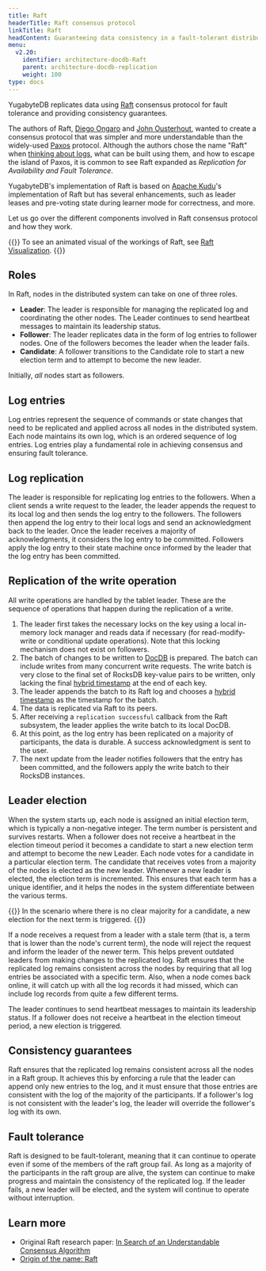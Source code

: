 ```yaml
---
title: Raft
headerTitle: Raft consensus protocol
linkTitle: Raft
headContent: Guaranteeing data consistency in a fault-tolerant distributed system
menu:
  v2.20:
    identifier: architecture-docdb-Raft
    parent: architecture-docdb-replication
    weight: 100
type: docs
---
```


YugabyteDB replicates data using [Raft](https://en.wikipedia.org/wiki/Raft_(algorithm)) consensus protocol for fault tolerance and providing consistency guarantees.

The authors of Raft, [Diego Ongaro](https://ongardie.net/) and [John Ousterhout](https://web.stanford.edu/~ouster/cgi-bin/home.php), wanted to create a consensus protocol that was simpler and more understandable than the widely-used [Paxos](https://en.wikipedia.org/wiki/Paxos_(computer_science)) protocol. Although the authors chose the name "Raft" when [thinking about logs](https://groups.google.com/g/raft-dev/c/95rZqptGpmU), what can be built using them, and how to escape the island of Paxos, it is common to see Raft expanded as _Replication for Availability and Fault Tolerance_.

YugabyteDB's implementation of Raft is based on [Apache Kudu](https://kudu.apache.org/docs/)'s implementation of Raft but has several enhancements, such as leader leases and pre-voting state during learner mode for correctness, and more.

Let us go over the different components involved in Raft consensus protocol and how they work.

{{<lead link="https://Raft.github.io/">}}
To see an animated visual of the workings of Raft, see [Raft Visualization](https://Raft.github.io/).
{{</lead>}}

## Roles

In Raft, nodes in the distributed system can take on one of three roles.

- **Leader**: The leader is responsible for managing the replicated log and coordinating the other nodes. The Leader continues to send heartbeat messages to maintain its leadership status.
- **Follower**: The leader replicates data in the form of log entries to follower nodes. One of the followers becomes the leader when the leader fails.
- **Candidate**: A follower transitions to the Candidate role to start a new election term and to attempt to become the new leader.

Initially, _all_ nodes start as followers.

## Log entries

Log entries represent the sequence of commands or state changes that need to be replicated and applied across all nodes in the distributed system. Each node maintains its own log, which is an ordered sequence of log entries. Log entries play a fundamental role in achieving consensus and ensuring fault tolerance.

## Log replication

The leader is responsible for replicating log entries to the followers. When a client sends a write request to the leader, the leader appends the request to its local log and then sends the log entry to the followers. The followers then append the log entry to their local logs and send an acknowledgment back to the leader. Once the leader receives a majority of acknowledgments, it considers the log entry to be committed. Followers apply the log entry to their state machine once informed by the leader that the log entry has been committed.

## Replication of the write operation

All write operations are handled by the tablet leader. These are the sequence of operations that happen during the replication of a write.

1. The leader first takes the necessary locks on the key using a local in-memory lock manager and reads data if necessary (for read-modify-write or conditional update operations). Note that this locking mechanism does not exist on followers.
1. The batch of changes to be written to [DocDB](../../docdb/) is prepared. The batch can include writes from many concurrent write requests. The write batch is very close to the final set of RocksDB key-value pairs to be written, only lacking the final [hybrid timestamp](../../transactions/transactions-overview#hybrid-logical-clocks) at the end of each key.
1. The leader appends the batch to its Raft log and chooses a [hybrid timestamp](../../transactions/transactions-overview#hybrid-logical-clocks) as the timestamp for the batch.
1. The data is replicated via Raft to its peers.
1. After receiving a `replication successful` callback from the Raft subsystem, the leader applies the write batch to its local DocDB.
1. At this point, as the log entry has been replicated on a majority of participants, the data is durable. A success acknowledgment is sent to the user.
1. The next update from the leader notifies followers that the entry has been committed, and the followers apply the write batch to their RocksDB instances.

## Leader election

When the system starts up, each node is assigned an initial election term, which is typically a non-negative integer. The term number is persistent and survives restarts. When a follower does not receive a heartbeat in the election timeout period it becomes a candidate to start a new election term and attempt to become the new Leader. Each node votes for a candidate in a particular election term. The candidate that receives votes from a majority of the nodes is elected as the new leader. Whenever a new leader is elected, the election term is incremented. This ensures that each term has a unique identifier, and it helps the nodes in the system differentiate between the various terms.

{{<note>}}
In the scenario where there is no clear majority for a candidate, a new election for the next term is triggered.
{{</note>}}

If a node receives a request from a leader with a stale term (that is, a term that is lower than the node's current term), the node will reject the request and inform the leader of the newer term. This helps prevent outdated leaders from making changes to the replicated log. Raft ensures that the replicated log remains consistent across the nodes by requiring that all log entries be associated with a specific term. Also, when a node comes back online, it will catch up with all the log records it had missed, which can include log records from quite a few different terms.

The leader continues to send heartbeat messages to maintain its leadership status. If a follower does not receive a heartbeat in the election timeout period, a new election is triggered.

## Consistency guarantees

Raft ensures that the replicated log remains consistent across all the nodes in a Raft group. It achieves this by enforcing a rule that the leader can append only new entries to the log, and it must ensure that those entries are consistent with the log of the majority of the participants. If a follower's log is not consistent with the leader's log, the leader will override the follower's log with its own.

## Fault tolerance

Raft is designed to be fault-tolerant, meaning that it can continue to operate even if some of the members of the raft group fail. As long as a majority of the participants in the raft group are alive, the system can continue to make progress and maintain the consistency of the replicated log. If the leader fails, a new leader will be elected, and the system will continue to operate without interruption.

## Learn more

- Original Raft research paper: [In Search of an Understandable Consensus Algorithm](https://Raft.github.io/Raft.pdf)
- [Origin of the name: Raft](https://groups.google.com/g/raft-dev/c/95rZqptGpmU)
